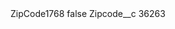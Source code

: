 <?xml version="1.0" encoding="UTF-8"?>
<CustomMetadata xmlns="http://soap.sforce.com/2006/04/metadata" xmlns:xsi="http://www.w3.org/2001/XMLSchema-instance" xmlns:xsd="http://www.w3.org/2001/XMLSchema">
    <label>ZipCode1768</label>
    <protected>false</protected>
    <values>
        <field>Zipcode__c</field>
        <value xsi:type="xsd:string">36263</value>
    </values>
</CustomMetadata>

